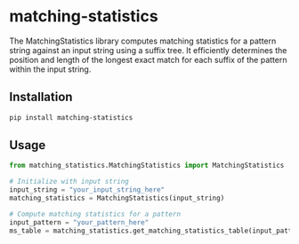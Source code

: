 # matching-statistics

The MatchingStatistics library computes matching statistics for a pattern string against an input string using a suffix tree. It efficiently determines the position and length of the longest exact match for each suffix of the pattern within the input string.

## Installation

```bash
pip install matching-statistics
```

## Usage

```python
from matching_statistics.MatchingStatistics import MatchingStatistics

# Initialize with input string
input_string = "your_input_string_here"
matching_statistics = MatchingStatistics(input_string)

# Compute matching statistics for a pattern
input_pattern = "your_pattern_here"
ms_table = matching_statistics.get_matching_statistics_table(input_pattern)
```
